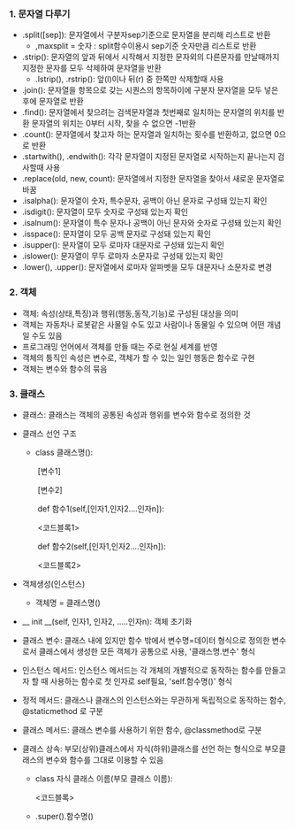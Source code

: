 ### 1. 문자열 다루기

- .split([sep]): 문자열에서 구분자sep기준으로 문자열을 분리해 리스트로 반환
  - ,maxsplit = 숫자 : split함수이용시 sep기준 숫자만큼 리스트로 반환
- .strip(): 문자열의 앞과 뒤에서 시작해서 지정한 문자외의 다른문자를 만날때까지         지정한 문자를 모두 삭제하여 문자열을 반환
  - .lstrip(), .rstrip(): 앞(l)이나 뒤(r) 중 한쪽만 삭제할때 사용
- .join(): 문자열을 항목으로 갖는 시퀀스의 항목하이에 구분자 문자열을 모두 넣은 후에 문자열로 반환
- .find(): 문자열에서 찾으려는 검색문자열과 첫번째로 일치하는 문자열의 위치를 반환 문자열의 위치는 0부터 시작, 찾을 수 없으면 -1반환
- .count(): 문자열에서 찾고자 하는 문자열과 일치하는 횟수를 반환하고, 없으면 0으로 반환
- .startwith(), .endwith(): 각각 문자열이 지정된 문자열로 시작하는지 끝나는지 검사할때 사용
- .replace(old, new, count): 문자열에서 지정한 문자열을 찾아서 새로운 문자열로 바꿈
- .isalpha(): 문자열이 숫자, 특수문자, 공백이 아닌 문자로 구성돼 있는지 확인
- .isdigit(): 문자열이 모두 숫자로 구성돼 있는지 확인
- .isalnum(): 문자열이 특수 문자나 공백이 아닌 문자와 숫자로 구성돼 있는지 확인
- .isspace(): 문자열이 모두 공백 문자로 구성돼 있는지 확인
- .isupper(): 문자열이 모두 로마자 대문자로 구성돼 있는지 확인
- .islower(): 문자열이 무두 로마자 소문자로 구성돼 있는지 확인
- .lower(), .upper(): 문자열에서 로마자 알파벳을 모두 대문자나 소문자로 변경



### 2. 객체

- 객체: 속성(상태,특징)과 행위(행동,동작,기능)로 구성된 대상을 의미
- 객체는 자동차나 로봇같은 사물일 수도 있고 사람이나 동물일 수 있으며 어떤 개념일 수도 있음
- 프로그래밍 언어에서 객체를 만들 때는 주로 현실 세계를 반영
- 객체의 틍직인 속성은 변수로, 객체가 할 수 있는 일인 행동은 함수로 구현
- 객체는 변수와 함수의 묶음



### 3. 클래스

- 클래스: 클래스는 객체의 공통된 속성과 행위를 변수와 함수로 정의한 것

- 클래스 선언 구조

  - class 클래스명():

    ​	[변수1]

    ​	[변수2]

    ​	def 함수1(self,[인자1,인자2....인자n]):

    ​	<코드블록1>

    ​	def 함수2(self,[인자1,인자2....인자n]):

    ​	<코드블록2>

- 객체생성(인스턴스)
  -  객체명 = 클래스명()
- __ init __(self, 인자1, 인자2, .....인자n): 객체 초기화

- 클래스 변수: 클래스 내에 있지만 함수 밖에서 변수명=데이터 형식으로 정의한 변수로서 클래스에서 생성한 모든 객체가 공통으로 사용, '클래스명.변수' 형식

- 인스턴스 메서드: 인스턴스 메서드는 각 개체의 개별적으로 동작하는 함수를 만들고자 할 때 사용하는 함수로 첫 인자로 self필요, 'self.함수명()' 형식

- 정적 메서드: 클래스나 클래스의 인스턴스와는 무관하게 독립적으로 동작하는 함수, @staticmethod 로 구분

- 클래스 메서드: 클래스 변수를 사용하기 위한 함수, @classmethod로 구분

- 클래스 상속: 부모(상위)클래스에서 자식(하위)클래스를 선언 하는 형식으로 부모클래스의 변수와 함수를 그대로 이용할 수 있음

  - class 자식 클래스 이름(부모 클래스 이름):

    <코드블록>

  - .super().함수명()
